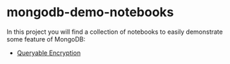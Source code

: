 # mongodb-demo-notebooks

In this project you will find a collection of notebooks to easily demonstrate some feature of MongoDB:

- [Queryable Encryption](queryable-encrytpion)